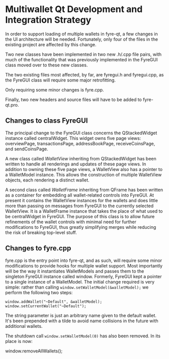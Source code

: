 Multiwallet Qt Development and Integration Strategy
===================================================

In order to support loading of multiple wallets in fyre-qt, a few changes in the UI architecture will be needed.
Fortunately, only four of the files in the existing project are affected by this change.

Two new classes have been implemented in two new .h/.cpp file pairs, with much of the functionality that was previously
implemented in the FyreGUI class moved over to these new classes.

The two existing files most affected, by far, are fyregui.h and fyregui.cpp, as the FyreGUI class will require
some major retrofitting.

Only requiring some minor changes is fyre.cpp.

Finally, two new headers and source files will have to be added to fyre-qt.pro.

Changes to class FyreGUI
---------------------------
The principal change to the FyreGUI class concerns the QStackedWidget instance called centralWidget.
This widget owns five page views: overviewPage, transactionsPage, addressBookPage, receiveCoinsPage, and sendCoinsPage.

A new class called *WalletView* inheriting from QStackedWidget has been written to handle all renderings and updates of
these page views. In addition to owning these five page views, a WalletView also has a pointer to a WalletModel instance.
This allows the construction of multiple WalletView objects, each rendering a distinct wallet.

A second class called *WalletFrame* inheriting from QFrame has been written as a container for embedding all wallet-related
controls into FyreGUI. At present it contains the WalletView instances for the wallets and does little more than passing on messages
from FyreGUI to the currently selected WalletView. It is a WalletFrame instance
that takes the place of what used to be centralWidget in FyreGUI. The purpose of this class is to allow future
refinements of the wallet controls with minimal need for further modifications to FyreGUI, thus greatly simplifying
merges while reducing the risk of breaking top-level stuff.

Changes to fyre.cpp
----------------------
fyre.cpp is the entry point into fyre-qt, and as such, will require some minor modifications to provide hooks for
multiple wallet support. Most importantly will be the way it instantiates WalletModels and passes them to the
singleton FyreGUI instance called window. Formerly, FyreGUI kept a pointer to a single instance of a WalletModel.
The initial change required is very simple: rather than calling `window.setWalletModel(&walletModel);` we perform the
following two steps:

	window.addWallet("~Default", &walletModel);
	window.setCurrentWallet("~Default");

The string parameter is just an arbitrary name given to the default wallet. It's been prepended with a tilde to avoid name collisions in the future with additional wallets.

The shutdown call `window.setWalletModel(0)` has also been removed. In its place is now:

window.removeAllWallets();
